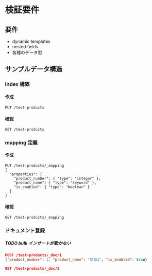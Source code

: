 # 検証要件

## 要件

- dynamic templates
- nested fields
- 各種のデータ型

## サンプルデータ構造

### index 構築

#### 作成

```curl
PUT /test-products
```

#### 確認

```curl
GET /test-products
```

### mapping 定義

#### 作成

```curl
PUT /test-products/_mapping
{
  "properties": {
    "product_number": { "type": "integer" },
    "product_name": { "type": "keyword" },
    "is_enabled": { "type": "boolean" }
  }
}
```

#### 確認

```curl
GET /test-products/_mapping
```

### ドキュメント登録

##### TODO bulk インサートが動かない

```json
POST /test-products/_doc/1
{"product_number": 1, "product_name": "商品1", "is_enabled": true}

GET /test-products/_doc/1
```
